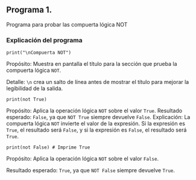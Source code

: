 ## Programa 1. 
Programa para probar las compuerta lógica NOT
### Explicación del programa 

```
print("\nCompuerta NOT")
```

Propósito: Muestra en pantalla el título para la sección que prueba la compuerta lógica `NOT`.

Detalle: `\n` crea un salto de línea antes de mostrar el título para mejorar la legibilidad de la salida.

```
print(not True)
``` 

Propósito: Aplica la operación lógica `NOT` sobre el valor `True`.
Resultado esperado: `False`, ya que `NOT True` siempre devuelve `False`.
Explicación: La compuerta lógica `NOT` invierte el valor de la expresión. Si la expresión es `True`, el resultado será `False`, y si la expresión es `False`, el resultado será `True`.

```
print(not False) # Imprime True
```

Propósito: Aplica la operación lógica `NOT` sobre el valor `False`.

Resultado esperado: `True`, ya que `NOT False` siempre devuelve `True`.
